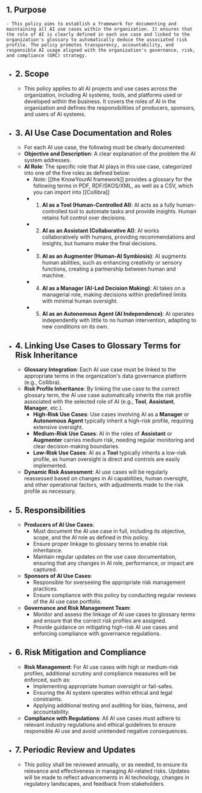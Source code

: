 ## 1. Purpose
	- This policy aims to establish a framework for documenting and maintaining all AI use cases within the organization. It ensures that the role of AI is clearly defined in each use case and linked to the organization's glossary to automatically deduce the associated risk profile. The policy promotes transparency, accountability, and responsible AI usage aligned with the organization's governance, risk, and compliance (GRC) strategy.
- ## 2. Scope
	- This policy applies to all AI projects and use cases across the organization, including AI systems, tools, and platforms used or developed within the business. It covers the roles of AI in the organization and defines the responsibilities of producers, sponsors, and users of AI systems.
- ## 3. AI Use Case Documentation and Roles
	- For each AI use case, the following must be clearly documented:
	- **Objective and Description**: A clear explanation of the problem the AI system addresses.
	- **AI Role**: The specific role that AI plays in this use case, categorized into one of the five roles as defined below:
		- *Note*: [[the KnowYourAI framework]] provides a glossary for the following terms in PDF, RDF/SKOS/XML, as well as a CSV, which you can import into [[Collibra]]
		- 1. **AI as a Tool (Human-Controlled AI)**: AI acts as a fully human-controlled tool to automate tasks and provide insights. Human retains full control over decisions.
		- 2. **AI as an Assistant (Collaborative AI)**: AI works collaboratively with humans, providing recommendations and insights, but humans make the final decisions.
		- 3. **AI as an Augmenter (Human-AI Symbiosis)**: AI augments human abilities, such as enhancing creativity or sensory functions, creating a partnership between human and machine.
		- 4. **AI as a Manager (AI-Led Decision Making)**: AI takes on a managerial role, making decisions within predefined limits with minimal human oversight.
		- 5. **AI as an Autonomous Agent (AI Independence)**: AI operates independently with little to no human intervention, adapting to new conditions on its own.
- ## 4. Linking Use Cases to Glossary Terms for Risk Inheritance
	- **Glossary Integration**: Each AI use case must be linked to the appropriate terms in the organization's data governance platform (e.g., Collibra).
	- **Risk Profile Inheritance**: By linking the use case to the correct glossary term, the AI use case automatically inherits the risk profile associated with the selected role of AI (e.g., **Tool**, **Assistant**, **Manager**, etc.).
		- **High-Risk Use Cases**: Use cases involving AI as a **Manager** or **Autonomous Agent** typically inherit a high-risk profile, requiring extensive oversight.
		- **Medium-Risk Use Cases**: AI in the roles of **Assistant** or **Augmenter** carries medium risk, needing regular monitoring and clear decision-making boundaries.
		- **Low-Risk Use Cases**: AI as a **Tool** typically inherits a low-risk profile, as human oversight is direct and controls are easily implemented.
	- **Dynamic Risk Assessment**: AI use cases will be regularly reassessed based on changes in AI capabilities, human oversight, and other operational factors, with adjustments made to the risk profile as necessary.
- ## 5. Responsibilities
	- **Producers of AI Use Cases**:
		- Must document the AI use case in full, including its objective, scope, and the AI role as defined in this policy.
		- Ensure proper linkage to glossary terms to enable risk inheritance.
		- Maintain regular updates on the use case documentation, ensuring that any changes in AI role, performance, or impact are captured.
	- **Sponsors of AI Use Cases**:
		- Responsible for overseeing the appropriate risk management practices.
		- Ensure compliance with this policy by conducting regular reviews of the AI use case portfolio.
	- **Governance and Risk Management Team**:
		- Monitor and assess the linkage of AI use cases to glossary terms and ensure that the correct risk profiles are assigned.
		- Provide guidance on mitigating high-risk AI use cases and enforcing compliance with governance regulations.
- ## 6. Risk Mitigation and Compliance
	- **Risk Management**: For AI use cases with high or medium-risk profiles, additional scrutiny and compliance measures will be enforced, such as:
		- Implementing appropriate human oversight or fail-safes.
		- Ensuring the AI system operates within ethical and legal constraints.
		- Applying additional testing and auditing for bias, fairness, and accountability.
	- **Compliance with Regulations**: All AI use cases must adhere to relevant industry regulations and ethical guidelines to ensure responsible AI use and avoid unintended negative consequences.
- ## 7. Periodic Review and Updates
	- This policy shall be reviewed annually, or as needed, to ensure its relevance and effectiveness in managing AI-related risks. Updates will be made to reflect advancements in AI technology, changes in regulatory landscapes, and feedback from stakeholders.